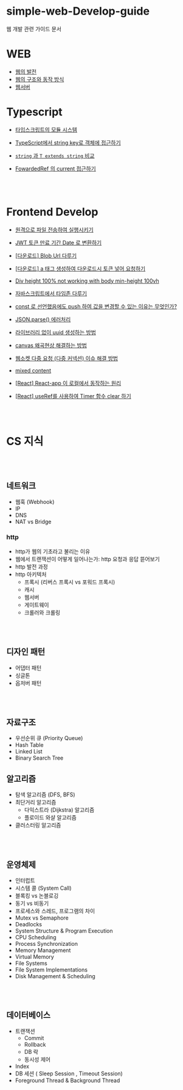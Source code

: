 # simple-web-Develop-guide

웹 개발 관련 가이드 문서

# WEB

- [웹의 발전](https://yeonnnee.notion.site/395cc3a078b44379924f358668a113e4)
- [웹의 구조와 동작 방식](https://yeonnnee.notion.site/13f217056d15401aa94a92430ae846fe)
- [웹서버](https://yeonnnee.notion.site/c7576073e6614a8d82ca278adb545ec6)

# Typescript

- [타입스크립트의 모듈 시스템](https://yeonnnee.notion.site/namespace-0f24e04e33324e4c9244e3a8371e6818)
- [TypeScript에서 string key로 객체에 접근하기](https://yeonnnee.notion.site/TypeScript-string-key-60bb507383fa434094c680a15a280ba2)
- [`string` 과 `T extends string` 비교](https://yeonnnee.notion.site/string-T-extends-string-5131506d83584109b10bdbbdf97867b4)

- [FowardedRef 의 current 접근하기](https://yeonnnee.notion.site/FowardedRef-current-d50984ff0d464823854f2435eab89062)

<br/>
<br/>

# Frontend Develop

- [원격으로 파일 전송하여 실행시키기](https://yeonnnee.notion.site/40623a171a1d401b8fa9ffdd2d1074ea)

- [JWT 토큰 만료 기간 Date 로 변환하기 ](https://yeonnnee.notion.site/JWT-Date-48ac055bfc7a4f01ae0b16d0153cf509)
- [[다운로드] Blob Url 다루기 ](https://yeonnnee.notion.site/Blob-Url-7b617ad494c6460b97e8d73a8c6d3b93)
- [[다운로드] a 태그 생성하여 다운로드시 토큰 넣어 요청하기 ](https://yeonnnee.notion.site/a-5faa24bea9ca428e8eeaa4e209f3f173)
- [Div height 100% not working with body min-height 100vh](https://yeonnnee.notion.site/Div-height-100-not-working-with-body-min-height-100vh-bce12777449e4dbda64fb764c9e6f155)
- [자바스크립트에서 타임존 다루기](https://yeonnnee.notion.site/c4bf1c68bf4e4ee6a15f4dbc52c55c28)
- [const 로 선언했음에도 push 하여 값을 변경할 수 있는 이유는 무엇인가?](https://yeonnnee.notion.site/const-push-eb5c648ff7c1405dbfd037b26878abbe)
- [JSON.parse() 에러처리 ](https://yeonnnee.notion.site/JSON-parse-2bf46ab786d1400a92a5c458403ace3c)
- [라이브러리 없이 uuid 생성하는 방법](https://yeonnnee.notion.site/uuid-f42fb60231d048b2b256d6dd443b09fc)
- [ canvas 왜곡현상 해결하는 방법 ](https://yeonnnee.notion.site/ISSUE-canvas-e0afec3545024952ac436b71fc5de1cd)
- [ 웹소켓 다중 요청 (다중 커넥션) 이슈 해결 방법](https://yeonnnee.notion.site/ISSUE-428d5c464e674b3e975305c7e57fe416)
- [ mixed content ](https://yeonnnee.notion.site/ISSUE-mixed-content-3bb377c9278947109f9ddd255b3b59a8)
- [[React] React-app 이 로컬에서 동작하는 원리](https://yeonnnee.notion.site/React-app-76fb692829ae4d59a0a43584823c7cd1)
- [[React] useRef를 사용하여 Timer 함수 clear 하기](https://yeonnnee.notion.site/React-useRef-Timer-clear-5ed14e2f26834456928e01bc9eb11494)

<br/>
<br/>

# CS 지식

<br/>
<br/>

## 네트워크

- 웹훅 (Webhook)
- IP
- DNS
- NAT vs Bridge

### http

- http가 웹의 기초라고 불리는 이유
- 웹에서 트랜잭션이 어떻게 일어나는가: http 요청과 응답 뜯어보기
- http 발전 과정
- http 아키텍처
  - 프록시 (리버스 프록시 vs 포워드 프록시)
  - 캐시
  - 웹서버
  - 게이트웨이
  - 크롤러와 크롤링

<br/>
<br/>

## 디자인 패턴

- 어댑터 패턴
- 싱글톤
- 옵저버 패턴

<br/>
<br/>

## 자료구조

- 우선순위 큐 (Priority Queue)
- Hash Table
- Linked List
- Binary Search Tree

## 알고리즘

- 탐색 알고리즘 (DFS, BFS)
- 최단거리 알고리즘
  - 다익스트라 (Dijkstra) 알고리즘
  - 플로이드 와샬 알고리즘
- 클러스터링 알고리즘

<br/>
<br/>

## 운영체제

- 인터럽트
- 시스템 콜 (System Call)
- 블록킹 vs 논블로깅
- 동기 vs 비동기
- 프로세스와 스레드, 프로그램의 차이
- Mutex vs Semaphore
- Deadlocks
- System Structure & Program Execution
- CPU Scheduling
- Process Synchronization
- Memory Management
- Virtual Memory
- File Systems
- File System Implementations
- Disk Management & Scheduling

<br/>
<br/>

## 데이터베이스

- 트랜잭션
  - Commit
  - Rollback
  - DB 락
  - 동시성 제어
- Index
- DB 세션 ( Sleep Session , Timeout Session)
- Foreground Thread & Background Thread
